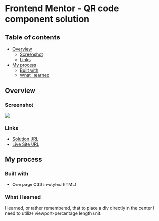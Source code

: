 # Frontend Mentor - QR code component solution

## Table of contents

- [Overview](#overview)
  - [Screenshot](#screenshot)
  - [Links](#links)
- [My process](#my-process)
  - [Built with](#built-with)
  - [What I learned](#what-i-learned)

## Overview

### Screenshot

![](https://i.imgur.com/qXVzsCd.png)

### Links

- [Solution URL](https://github.com/niemal/frontendmentor_1)
- [Live Site URL](https://niemal.github.io/frontendmentor_1/)

## My process

### Built with

- One page CSS in-styled HTML!

### What I learned

I learned, or rather remembered, that to place a div directly in the center I need to utilize viewport-percentage length unit.
